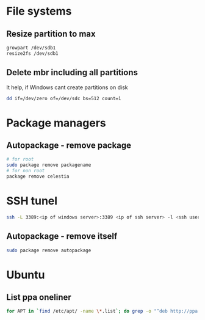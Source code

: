 # File systems

## Resize partition to max
```bash
growpart /dev/sdb1
resize2fs /dev/sdb1
```

## Delete mbr including all partitions
It help, if Windows cant create partitions on disk
```bash
dd if=/dev/zero of=/dev/sdc bs=512 count=1
```

# Package managers

## Autopackage - remove package
```bash
# for root
sudo package remove packagename
# for non root
package remove celestia
```

# SSH tunel
```bash
ssh -L 3389:<ip of windows server>:3389 <ip of ssh server> -l <ssh user> -N
```

## Autopackage - remove itself
```bash
sudo package remove autopackage
```

# Ubuntu

## List ppa oneliner
```bash
for APT in `find /etc/apt/ -name \*.list`; do grep -o "^deb http://ppa.launchpad.net/[a-z0-9\-]\+/[a-z0-9\-]\+" $APT | while read ENTRY ; do USER=`echo $ENTRY | cut -d/ -f4`; PPA=`echo $ENTRY | cut -d/ -f5`; echo sudo apt-add-repository ppa:$USER/$PPA; done; done
```